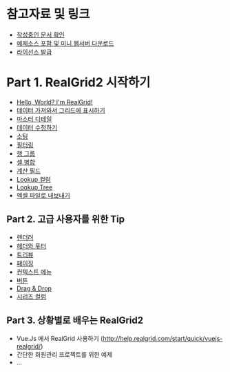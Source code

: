# 참고자료 및 링크

* [작성중인 문서 확인](http://realgrid2.s3-website.ap-northeast-2.amazonaws.com/)
* [예제소스 포함 및 미니 웹서버 다운로드](https://github.com/realgrid/open-tutorial/raw/main/realgrid2.zip)
* [라이선스 발급](https://service.realgrid.com/join)


# Part 1. RealGrid2 시작하기

* [Hello, World? I'm RealGrid!](/part-1/01)
* [데이터 가져와서 그리드에 표시하기](/part-1/02)
* [마스터 디테일](/part-1/03)
* [데이터 수정하기](/part-1/04)
* [소팅](/part-1/05)
* [필터링](/part-1/06)
* [행 그룹](/part-1/07)
* [셀 병합](/part-1/08)
* [계산 필드](/part-1/09)
* [Lookup 컬럼](/part-1/10)
* [Lookup Tree](/part-1/11)
* [엑셀 파일로 내보내기](/part-1/12)


## Part 2. 고급 사용자를 위한 Tip

* [렌더러](/part-2/01)
* [헤더와 푸터](/part-2/02)
* [트리뷰](/part-2/03)
* [페이징](/part-2/04)
* [컨텍스트 메뉴](/part-2/05)
* [버튼](/part-2/06)
* [Drag & Drop](/part-2/07)
* [시리즈 컬럼](/part-2/08)


## Part 3. 상황별로 배우는 RealGrid2

- Vue.Js 에서 RealGrid 사용하기 (http://help.realgrid.com/start/quick/vuejs-realgrid/)
- 간단한 회원관리 프로젝트를 위한 예제
- ...
